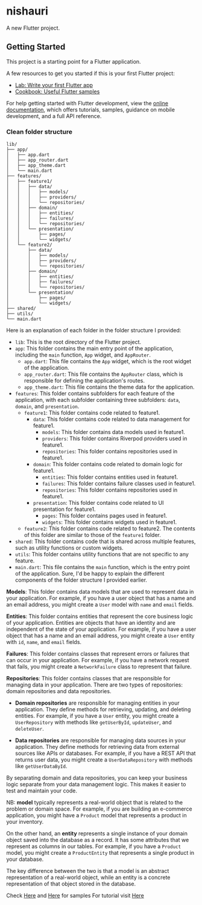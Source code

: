 # nishauri

A new Flutter project.

## Getting Started

This project is a starting point for a Flutter application.

A few resources to get you started if this is your first Flutter project:

- [Lab: Write your first Flutter app](https://docs.flutter.dev/get-started/codelab)
- [Cookbook: Useful Flutter samples](https://docs.flutter.dev/cookbook)

For help getting started with Flutter development, view the
[online documentation](https://docs.flutter.dev/), which offers tutorials,
samples, guidance on mobile development, and a full API reference.

### Clean folder structure
```
lib/
├── app/
│   ├── app.dart
│   ├── app_router.dart
│   ├── app_theme.dart
│   └── main.dart
├── features/
│   ├── feature1/
│   │   ├── data/
│   │   │   ├── models/
│   │   │   ├── providers/
│   │   │   └── repositories/
│   │   ├── domain/
│   │   │   ├── entities/
│   │   │   ├── failures/
│   │   │   └── repositories/
│   │   └── presentation/
│   │       ├── pages/
│   │       └── widgets/
│   └── feature2/
│       ├── data/
│       │   ├── models/
│       │   ├── providers/
│       │   └── repositories/
│       ├── domain/
│       │   ├── entities/
│       │   ├── failures/
│       │   └── repositories/
│       └── presentation/
│           ├── pages/
│           └── widgets/
├── shared/
├── utils/
└── main.dart

```

Here is an explanation of each folder in the folder structure I provided:

- `lib`: This is the root directory of the Flutter project.
- `app`: This folder contains the main entry point of the application, including the `main` function, `App` widget, and `AppRouter`.
    - `app.dart`: This file contains the `App` widget, which is the root widget of the application.
    - `app_router.dart`: This file contains the `AppRouter` class, which is responsible for defining the application's routes.
    - `app_theme.dart`: This file contains the theme data for the application.
- `features`: This folder contains subfolders for each feature of the application, with each subfolder containing three subfolders: `data`, `domain`, and `presentation`.
    - `feature1`: This folder contains code related to feature1.
        - `data`: This folder contains code related to data management for feature1.
            - `models`: This folder contains data models used in feature1.
            - `providers`: This folder contains Riverpod providers used in feature1.
            - `repositories`: This folder contains repositories used in feature1.
        - `domain`: This folder contains code related to domain logic for feature1.
            - `entities`: This folder contains entities used in feature1.
            - `failures`: This folder contains failure classes used in feature1.
            - `repositories`: This folder contains repositories used in feature1.
        - `presentation`: This folder contains code related to UI presentation for feature1.
            - `pages`: This folder contains pages used in feature1.
            - `widgets`: This folder contains widgets used in feature1.
    - `feature2`: This folder contains code related to feature2. The contents of this folder are similar to those of the `feature1` folder.
- `shared`: This folder contains code that is shared across multiple features, such as utility functions or custom widgets.
- `utils`: This folder contains utility functions that are not specific to any feature.
- `main.dart`: This file contains the `main` function, which is the entry point of the application.
  Sure, I'd be happy to explain the different components of the folder structure I provided earlier.

**Models**: This folder contains data models that are used to represent data in your application. For example, if you have a user object that has a name and an email address, you might create a `User` model with `name` and `email` fields.

**Entities**: This folder contains entities that represent the core business logic of your application. Entities are objects that have an identity and are independent of the state of your application. For example, if you have a user object that has a name and an email address, you might create a `User` entity with `id`, `name`, and `email` fields.

**Failures**: This folder contains classes that represent errors or failures that can occur in your application. For example, if you have a network request that fails, you might create a `NetworkFailure` class to represent that failure.

**Repositories**: This folder contains classes that are responsible for managing data in your application. There are two types of repositories: domain repositories and data repositories.

- **Domain repositories** are responsible for managing entities in your application. They define methods for retrieving, updating, and deleting entities. For example, if you have a `User` entity, you might create a `UserRepository` with methods like `getUserById`, `updateUser`, and `deleteUser`.

- **Data repositories** are responsible for managing data sources in your application. They define methods for retrieving data from external sources like APIs or databases. For example, if you have a REST API that returns user data, you might create a `UserDataRepository` with methods like `getUserDataById`.

By separating domain and data repositories, you can keep your business logic separate from your data management logic. This makes it easier to test and maintain your code.

NB:
**model** typically represents a real-world object that is related to the problem or domain space. For example, if you are building an e-commerce application, you might have a `Product` model that represents a product in your inventory.

On the other hand, an **entity** represents a single instance of your domain object saved into the database as a record. It has some attributes that we represent as columns in our tables. For example, if you have a `Product` model, you might create a `ProductEntity` that represents a single product in your database.

The key difference between the two is that a model is an abstract representation of a real-world object, while an entity is a concrete representation of that object stored in the database.


Check [Here](https://github.com/oleggud512/simple-go-router-authentication) and [Here](https://github.com/tayormi/auth_riverpod_gorouter) for samples
For tutorial visit [Here](https://medium.com/@madhanrkv10/authentication-using-gorouter-with-riverpod-state-management-bac9313f2afe)